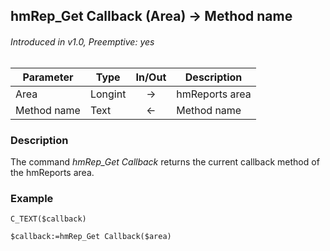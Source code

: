 ## hmRep_Get Callback (Area) → Method name
###### Introduced in v1.0, Preemptive: yes

|Parameter|Type|In/Out|Description
|---|---|:---:|---
|Area|Longint|→|hmReports area
|Method name|Text|←|Method name

### Description
The command *hmRep_Get Callback* returns the current callback method of the hmReports area.

### Example

```4d
C_TEXT($callback)

$callback:=hmRep_Get Callback($area)
```
